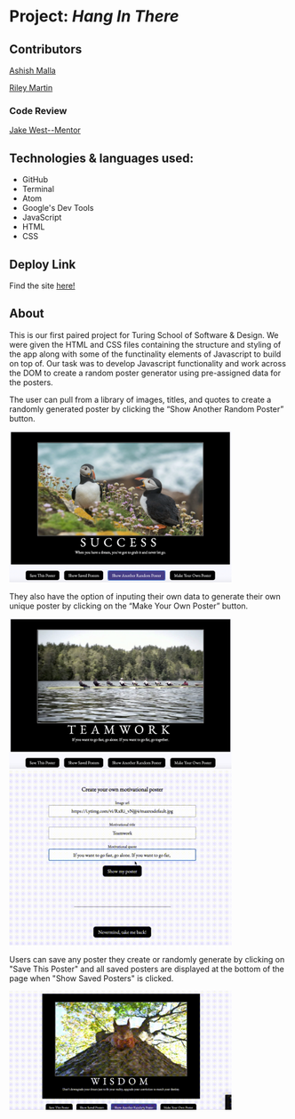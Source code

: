 # Project: *Hang In There*

## Contributors
[Ashish Malla](https://github.com/asiisii)

[Riley Martin](https://github.com/RMartin0717)

### Code Review

[Jake West--Mentor](https://github.com/jkwest-93)

## Technologies & languages used:
- GitHub
- Terminal
- Atom
- Google's Dev Tools
- JavaScript
- HTML
- CSS

## Deploy Link
Find the site [here!](https://asiisii.github.io/hang-in-there-boilerplate/)

## About
This is our first paired project for Turing School of Software & Design. We were given the HTML and CSS files containing the structure and styling of the app along with some of the functinality elements of Javascript to build on top of. Our task was to develop Javascript functionality and work across the DOM to create a random poster generator using pre-assigned data for the posters. 

The user can pull from a library of images, titles, and quotes to create a randomly generated poster by clicking the “Show Another Random Poster” button. 

<img src="/random-poster.png" width="400">

They also have the option of inputing their own data to generate their own unique poster by clicking on the “Make Your Own Poster” button. 

<img src="/created-poster.png" width="400">
<img src="/create-new-poster.gif" width="400">

Users can save any poster they create or randomly generate by clicking on "Save This Poster" and all saved posters are displayed at the bottom of the page when "Show Saved Posters" is clicked.


<img src="/save-poster.gif" width="400">



